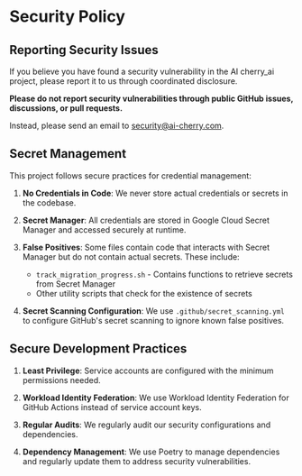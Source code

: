 # Security Policy

## Reporting Security Issues

If you believe you have found a security vulnerability in the AI cherry_ai project, please report it to us through coordinated disclosure.

**Please do not report security vulnerabilities through public GitHub issues, discussions, or pull requests.**

Instead, please send an email to security@ai-cherry.com.

## Secret Management

This project follows secure practices for credential management:

1. **No Credentials in Code**: We never store actual credentials or secrets in the codebase.

2. **Secret Manager**: All credentials are stored in Google Cloud Secret Manager and accessed securely at runtime.

3. **False Positives**: Some files contain code that interacts with Secret Manager but do not contain actual secrets. These include:

   - `track_migration_progress.sh` - Contains functions to retrieve secrets from Secret Manager
   - Other utility scripts that check for the existence of secrets

4. **Secret Scanning Configuration**: We use `.github/secret_scanning.yml` to configure GitHub's secret scanning to ignore known false positives.

## Secure Development Practices

1. **Least Privilege**: Service accounts are configured with the minimum permissions needed.

2. **Workload Identity Federation**: We use Workload Identity Federation for GitHub Actions instead of service account keys.

3. **Regular Audits**: We regularly audit our security configurations and dependencies.

4. **Dependency Management**: We use Poetry to manage dependencies and regularly update them to address security vulnerabilities.
